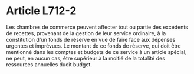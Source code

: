 # Article L712-2

Les chambres de commerce peuvent affecter tout ou partie des excédents de recettes, provenant de la gestion de leur service ordinaire, à la constitution d'un fonds de réserve en vue de faire face aux dépenses urgentes et imprévues. Le montant de ce fonds de réserve, qui doit être mentionné dans les comptes et budgets de ce service à un article spécial, ne peut, en aucun cas, être supérieur à la moitié de la totalité des ressources annuelles dudit budget.

